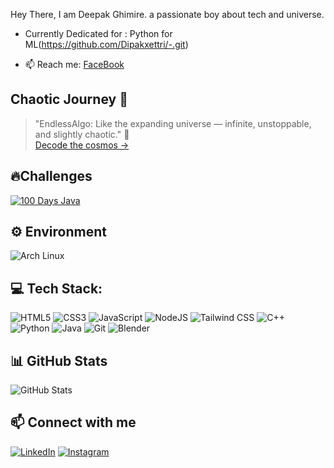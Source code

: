 Hey There, 
I am Deepak Ghimire. a passionate boy about tech and universe.

- Currently Dedicated for : Python for ML(https://github.com/Dipakxettri/-.git)


- 📫 Reach me: [FaceBook](https://www.facebook.com/profile.php?id=100079970976913)

## Chaotic Journey  🌌 
> "EndlessAlgo: Like the expanding universe — infinite, unstoppable, and slightly chaotic." 🌌  
> [Decode the cosmos → ](https://github.com/Dipakxettri/EndlessAlgo)

## 🔥Challenges

[![100 Days Java](https://img.shields.io/badge/100_Days_Java-92/100-orange?style=for-the-badge&logo=openjdk&logoColor=white)](https://github.com/Dipakxettri/100-days-java-challenge)  

## ⚙️ Environment

![Arch Linux](https://img.shields.io/badge/arch%20linux-1793D1?style=for-the-badge&logo=arch-linux&logoColor=white)


## 💻 Tech Stack:

![HTML5](https://img.shields.io/badge/html5-%23E34F26.svg?style=for-the-badge&logo=html5&logoColor=white)
![CSS3](https://img.shields.io/badge/css3-%231572B6.svg?style=for-the-badge&logo=css3&logoColor=white)
![JavaScript](https://img.shields.io/badge/javascript-%23F7DF1E.svg?style=for-the-badge&logo=javascript&logoColor=black)
![NodeJS](https://img.shields.io/badge/node.js-339933.svg?style=for-the-badge&logo=nodedotjs&logoColor=white)
![Tailwind CSS](https://img.shields.io/badge/Tailwind_CSS-%2338B2D8.svg?style=for-the-badge&logo=tailwindcss&logoColor=white)
![C++](https://img.shields.io/badge/c++-%2300599C.svg?style=for-the-badge&logo=c%2B%2B&logoColor=white)
![Python](https://img.shields.io/badge/python-%2314354C.svg?style=for-the-badge&logo=python&logoColor=white)
![Java](https://img.shields.io/badge/java-%23ED8B00.svg?style=for-the-badge&logo=openjdk&logoColor=white)
![Git](https://img.shields.io/badge/git-%23F05033.svg?style=for-the-badge&logo=git&logoColor=white)
![Blender](https://img.shields.io/badge/Blender-%23F5792A.svg?style=for-the-badge&logo=blender&logoColor=white)





## 📊 GitHub Stats
![GitHub Stats](https://github-readme-stats.vercel.app/api?username=Dipakxettri&show_icons=true&theme=radical)

## 📫 Connect with me
[![LinkedIn](https://img.shields.io/badge/LinkedIn-0077B5?style=for-the-badge&logo=linkedin&logoColor=white)](https://www.linkedin.com/in/deepak-ghimire2?utm_source=share&utm_campaign=share_via&utm_content=profile&utm_medium=android_app)
[![Instagram](https://img.shields.io/badge/Instagram-E4405F?style=for-the-badge&logo=instagram&logoColor=white)](https://www.instagram.com/chettriidipak?igsh=MWQwbWx5ejA1cGQ4bg==)

